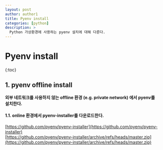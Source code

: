 ```yaml
---
layout: post
author: author1
title: Pyenv install
categories: [python]
description: >
  Python 가상환경에 사용하는 pyenv 설치에 대해 다룬다.
---
```


# Pyenv install  

{:toc}

## 1. pyenv offline install
**외부 네트워크를 사용하지 않는 offline 환경 (e.g. private network) 에서 pyenv를 설치한다.**

#### 1.1. online 환경에서 pyenv-installer를 다운로드한다.  
[https://github.com/pyenv/pyenv-installer](https://github.com/pyenv/pyenv-installer)  
[https://github.com/pyenv/pyenv-installer/archive/refs/heads/master.zip](https://github.com/pyenv/pyenv-installer/archive/refs/heads/master.zip)



